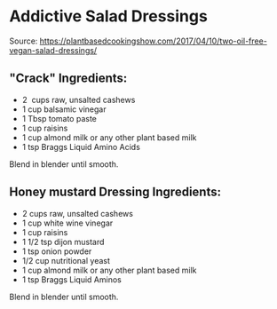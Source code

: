 # Addictive Salad Dressings

Source: https://plantbasedcookingshow.com/2017/04/10/two-oil-free-vegan-salad-dressings/

## "Crack" Ingredients:
* 2  cups raw, unsalted cashews
* 1 cup balsamic vinegar
* 1 Tbsp tomato paste
* 1 cup raisins
* 1 cup almond milk or any other plant based milk
* 1 tsp Braggs Liquid Amino Acids

Blend in blender until smooth.


## Honey mustard Dressing Ingredients:
* 2 cups raw, unsalted cashews
* 1 cup white wine vinegar
* 1 cup raisins
* 1 1/2 tsp dijon mustard
* 1 tsp onion powder
* 1/2 cup nutritional yeast
* 1 cup almond milk or any other plant based milk
* 1 tsp Braggs Liquid Aminos

Blend in blender until smooth.
